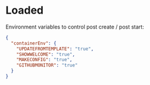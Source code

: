 # Loaded

Environment variables to control post create / post start:

```json
{
  "containerEnv": {
    "UPDATEFROMTEMPLATE": "true",
    "SHOWWELCOME": "true",
    "MAKECONFIG": "true",
    "GITHUBMONITOR": "true"
  }
}
```
